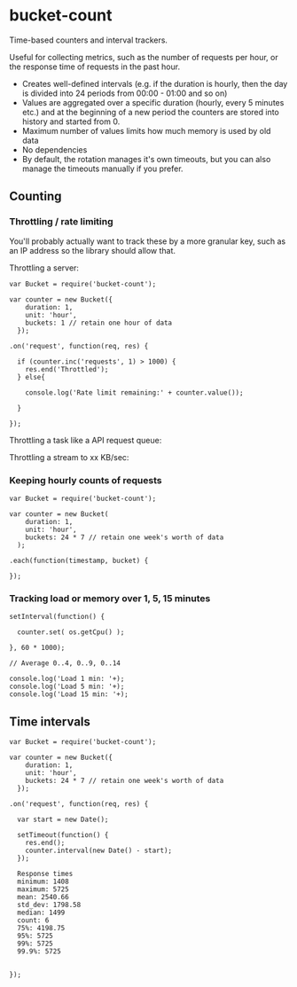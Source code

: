 # bucket-count

Time-based counters and interval trackers.

Useful for collecting metrics, such as the number of requests per hour, or the response time of requests in the past hour.

- Creates well-defined intervals (e.g. if the duration is hourly, then the day is divided into 24 periods from 00:00 - 01:00 and so on)
- Values are aggregated over a specific duration (hourly, every 5 minutes etc.) and at the beginning of a new period the counters are stored into history and started from 0.
- Maximum number of values limits how much memory is used by old data
- No dependencies
- By default, the rotation manages it's own timeouts, but you can also manage the timeouts manually if you prefer.

## Counting

### Throttling / rate limiting

You'll probably actually want to track these by a more granular key, such as an IP address so the library should allow that.

Throttling a server:

    var Bucket = require('bucket-count');

    var counter = new Bucket({
        duration: 1,
        unit: 'hour',
        buckets: 1 // retain one hour of data
      });

    .on('request', function(req, res) {

      if (counter.inc('requests', 1) > 1000) {
        res.end('Throttled');
      } else{

        console.log('Rate limit remaining:' + counter.value());

      }

    });

Throttling a task like a API request queue:

Throttling a stream to xx KB/sec:


### Keeping hourly counts of requests

    var Bucket = require('bucket-count');

    var counter = new Bucket(
        duration: 1,
        unit: 'hour',
        buckets: 24 * 7 // retain one week's worth of data
      );

    .each(function(timestamp, bucket) {

    });

### Tracking load or memory over 1, 5, 15 minutes

    setInterval(function() {

      counter.set( os.getCpu() );

    }, 60 * 1000);

    // Average 0..4, 0..9, 0..14

    console.log('Load 1 min: '+);
    console.log('Load 5 min: '+);
    console.log('Load 15 min: '+);


## Time intervals

    var Bucket = require('bucket-count');

    var counter = new Bucket({
        duration: 1,
        unit: 'hour',
        buckets: 24 * 7 // retain one week's worth of data
      });

    .on('request', function(req, res) {

      var start = new Date();

      setTimeout(function() {
        res.end();
        counter.interval(new Date() - start);
      });

      Response times
      minimum: 1408
      maximum: 5725
      mean: 2540.66
      std_dev: 1798.58
      median: 1499
      count: 6
      75%: 4198.75
      95%: 5725
      99%: 5725
      99.9%: 5725


    });

